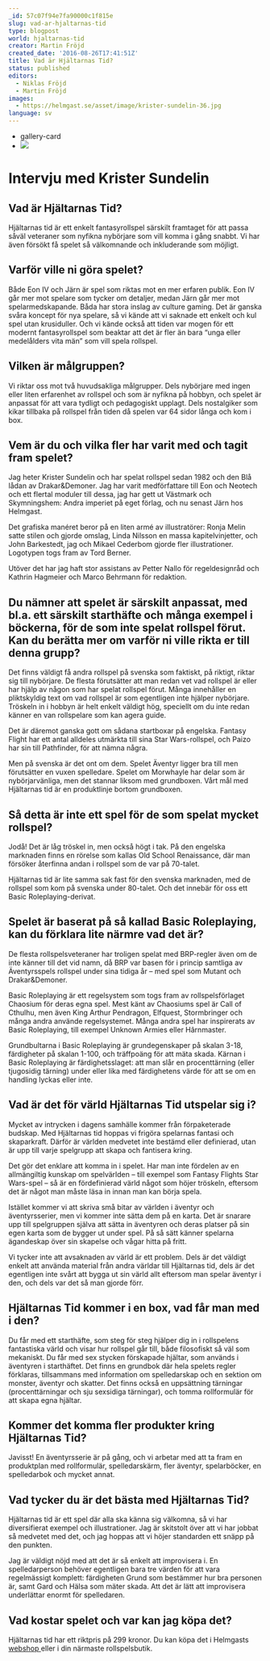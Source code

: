 ```yaml
---
_id: 57c07f94e7fa90000c1f815e
slug: vad-ar-hjaltarnas-tid
type: blogpost
world: hjaltarnas-tid
creator: Martin Fröjd
created_date: '2016-08-26T17:41:51Z'
title: Vad är Hjältarnas Tid?
status: published
editors:
  - Niklas Fröjd
  - Martin Fröjd
images:
  - https://helmgast.se/asset/image/krister-sundelin-36.jpg
language: sv
---
```

* gallery-card
* ![](https://fablr.co/asset/image/krister-sundelin-36.jpg)

# Intervju med Krister Sundelin

## Vad är Hjältarnas Tid?

Hjältarnas tid är ett enkelt fantasyrollspel särskilt framtaget för att passa såväl veteraner som nyfikna nybörjare som vill komma i gång snabbt. Vi har även försökt få spelet så välkomnande och inkluderande som möjligt.

## Varför ville ni göra spelet?

Både Eon IV och Järn är spel som riktas mot en mer erfaren publik. Eon IV går mer mot spelare som tycker om detaljer, medan Järn går mer mot spelarmedskapande. Båda har stora inslag av culture gaming. Det är ganska svåra koncept för nya spelare, så vi kände att vi saknade ett enkelt och kul spel utan krusiduller. Och vi kände också att tiden var mogen för ett modernt fantasyrollspel som beaktar att det är fler än bara “unga eller medelålders vita män” som vill spela rollspel.

## Vilken är målgruppen?

Vi riktar oss mot två huvudsakliga målgrupper. Dels nybörjare med ingen eller liten erfarenhet av rollspel och som är nyfikna på hobbyn, och spelet är anpassat för att vara tydligt och pedagogiskt upplagt. Dels nostalgiker som kikar tillbaka på rollspel från tiden då spelen var 64 sidor långa och kom i box.

## Vem är du och vilka fler har varit med och tagit fram spelet?

Jag heter Krister Sundelin och har spelat rollspel sedan 1982 och den Blå lådan av Drakar&Demoner. Jag har varit medförfattare till Eon och Neotech och ett flertal moduler till dessa, jag har gett ut Västmark och Skymningshem: Andra imperiet på eget förlag, och nu senast Järn hos Helmgast.

Det grafiska manéret beror på en liten armé av illustratörer: Ronja Melin satte stilen och gjorde omslag, Linda Nilsson en massa kapitelvinjetter, och John Barkestedt, jag och Mikael Cederbom gjorde fler illustrationer. Logotypen togs fram av Tord Berner.

Utöver det har jag haft stor assistans av Petter Nallo för regeldesignråd och Kathrin Hagmeier och Marco Behrmann för redaktion.

## Du nämner att spelet är särskilt anpassat, med bl.a. ett särskilt starthäfte och många exempel i böckerna, för de som inte spelat rollspel förut. Kan du berätta mer om varför ni ville rikta er till denna grupp?

Det finns väldigt få andra rollspel på svenska som faktiskt, på riktigt, riktar sig till nybörjare. De flesta förutsätter att man redan vet vad rollspel är eller har hjälp av någon som har spelat rollspel förut. Många innehåller en pliktskyldig text om vad rollspel är som egentligen inte hjälper nybörjare. Tröskeln in i hobbyn är helt enkelt väldigt hög, speciellt om du inte redan känner en van rollspelare som kan agera guide.

Det är däremot ganska gott om sådana startboxar på engelska. Fantasy Flight har ett antal alldeles utmärkta till sina Star Wars-rollspel, och Paizo har sin till Pathfinder, för att nämna några.

Men på svenska är det ont om dem. Spelet Äventyr ligger bra till men förutsätter en vuxen spelledare. Spelet om Morwhayle har delar som är nybörjarvänliga, men det stannar liksom med grundboxen. Vårt mål med Hjältarnas tid är en produktlinje bortom grundboxen.

## Så detta är inte ett spel för de som spelat mycket rollspel?

Jodå! Det är låg tröskel in, men också högt i tak. På den engelska marknaden finns en rörelse som kallas Old School Renaissance, där man försöker återfinna andan i rollspel som de var på 70-talet.

Hjältarnas tid är lite samma sak fast för den svenska marknaden, med de rollspel som kom på svenska under 80-talet. Och det innebär för oss ett Basic Roleplaying-derivat.

## Spelet är baserat på så kallad Basic Roleplaying, kan du förklara lite närmre vad det är?

De flesta rollspelsveteraner har troligen spelat med BRP-regler även om de inte känner till det vid namn, då BRP var basen för i princip samtliga av Äventyrsspels rollspel under sina tidiga år – med spel som Mutant och Drakar&Demoner.

Basic Roleplaying är ett regelsystem som togs fram av rollspelsförlaget Chaosium för deras egna spel. Mest känt av Chaosiums spel är Call of Cthulhu, men även King Arthur Pendragon, Elfquest, Stormbringer och många andra använde regelsystemet. Många andra spel har inspirerats av Basic Roleplaying, till exempel Unknown Armies eller Hârnmaster.

Grundbultarna i Basic Roleplaying är grundegenskaper på skalan 3-18, färdigheter på skalan 1-100, och träffpoäng för att mäta skada. Kärnan i Basic Roleplaying är färdighetsslaget: att man slår en procenttärning (eller tjugosidig tärning) under eller lika med färdighetens värde för att se om en handling lyckas eller inte.

## Vad är det för värld Hjältarnas Tid utspelar sig i?

Mycket av intrycken i dagens samhälle kommer från förpaketerade budskap. Med Hjältarnas tid hoppas vi frigöra spelarnas fantasi och skaparkraft. Därför är världen medvetet inte bestämd eller definierad, utan är upp till varje spelgrupp att skapa och fantisera kring.

Det gör det enklare att komma in i spelet. Har man inte fördelen av en allmängiltig kunskap om spelvärlden – till exempel som Fantasy Flights Star Wars-spel – så är en fördefinierad värld något som höjer tröskeln, eftersom det är något man måste läsa in innan man kan börja spela.

Istället kommer vi att skriva små bitar av världen i äventyr och äventyrsserier, men vi kommer inte sätta dem på en karta. Det är snarare upp till spelgruppen själva att sätta in äventyren och deras platser på sin egen karta som de bygger ut under spel. På så sätt känner spelarna ägandeskap över sin skapelse och vågar hitta på fritt.

Vi tycker inte att avsaknaden av värld är ett problem. Dels är det väldigt enkelt att använda material från andra världar till Hjältarnas tid, dels är det egentligen inte svårt att bygga ut sin värld allt eftersom man spelar äventyr i den, och dels var det så man gjorde förr.

## Hjältarnas Tid kommer i en box, vad får man med i den?

Du får med ett starthäfte, som steg för steg hjälper dig in i rollspelens fantastiska värld och visar hur rollspel går till, både filosofiskt så väl som mekaniskt. Du får med sex stycken förskapade hjältar, som används i äventyren i starthäftet. Det finns en grundbok där hela spelets regler förklaras, tillsammans med information om spelledarskap och en sektion om monster, äventyr och skatter. Det finns också en uppsättning tärningar (procenttärningar och sju sexsidiga tärningar), och tomma rollformulär för att skapa egna hjältar.

## Kommer det komma fler produkter kring Hjältarnas Tid?

Javisst! En äventyrsserie är på gång, och vi arbetar med att ta fram en produktplan med rollformulär, spelledarskärm, fler äventyr, spelarböcker, en spelledarbok och mycket annat.

## Vad tycker du är det bästa med Hjältarnas Tid?

Hjältarnas tid är ett spel där alla ska känna sig välkomna, så vi har diversifierat exempel och illustrationer. Jag är skitstolt över att vi har jobbat så medvetet med det, och jag hoppas att vi höjer standarden ett snäpp på den punkten.

Jag är väldigt nöjd med att det är så enkelt att improvisera i. En spelledarperson behöver egentligen bara tre värden för att vara regelmässigt komplett: färdigheten Grund som bestämmer hur bra personen är, samt Gard och Hälsa som mäter skada. Att det är lätt att improvisera underlättar enormt för spelledaren.

## Vad kostar spelet och var kan jag köpa det?

Hjältarnas tid har ett riktpris på 299 kronor. Du kan köpa det i Helmgasts [webshop ](http://webshop.helmgast.se/sv/hjaltarnas-tid/hjaltarnas-tid.html)eller i din närmaste rollspelsbutik.
